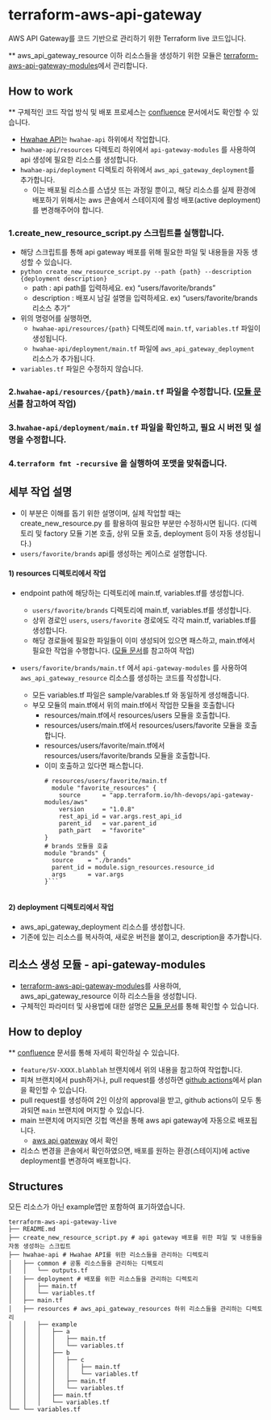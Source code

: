 # terraform-aws-api-gateway
AWS API Gateway를 코드 기반으로 관리하기 위한 Terraform live 코드입니다.

** aws_api_gateway_resource 이하 리소스들을 생성하기 위한 모듈은 [terraform-aws-api-gateway-modules](https://github.com/birdviewdev/terraform-aws-api-gateway-modules)에서 관리합니다.


## How to work
** 구체적인 코드 작업 방식 및 배포 프로세스는 [confluence](https://birdview.atlassian.net/wiki/spaces/HWAH/pages/3438379118/Terraform+Api+Gateway) 문서에서도 확인할 수 있습니다.
- [Hwahae API](https://ap-northeast-2.console.aws.amazon.com/apigateway/main/apis/xxd0dl0q2f/resources?api=xxd0dl0q2f&region=ap-northeast-2)는 `hwahae-api` 하위에서 작업합니다.
- `hwahae-api/resources` 디렉토리 하위에서 `api-gateway-modules` 를 사용하여 api 생성에 필요한 리소스를 생성합니다.
- `hwahae-api/deployment` 디렉토리 하위에서 `aws_api_gateway_deployment`를 추가합니다.
  - 이는 배포될 리소스를 스냅샷 뜨는 과정일 뿐이고, 해당 리소스를 실제 환경에 배포하기 위해서는 aws 콘솔에서 스테이지에 활성 배포(active deployment)를 변경해주어야 합니다.

### 1.create_new_resource_script.py 스크립트를 실행합니다.
- 해당 스크립트를 통해 api gateway 배포를 위해 필요한 파일 및 내용들을 자동 생성할 수 있습니다. 
- `python create_new_resource_script.py --path {path} --description {deployment description}`
  - path : api path를 입력하세요. ex) “users/favorite/brands”
  - description : 배포시 남길 설명을 입력하세요. ex) “users/favorite/brands 리소스 추가”
- 위의 명령어를 실행하면, 
  - `hwahae-api/resources/{path}` 디렉토리에 `main.tf`, `variables.tf` 파일이 생성됩니다.
  - `hwahae-api/deployment/main.tf` 파일에 `aws_api_gateway_deployment` 리소스가 추가됩니다.
- `variables.tf` 파일은 수정하지 않습니다. 
### 2.`hwahae-api/resources/{path}/main.tf` 파일을 수정합니다. ([모듈 문서](https://github.com/birdviewdev/terraform-aws-api-gateway-modules/blob/main/README.md)를 참고하여 작업)
### 3.`hwahae-api/deployment/main.tf` 파일을 확인하고, 필요 시 버전 및 설명을 수정합니다.
### 4.`terraform fmt -recursive` 을 실행하여 포맷을 맞춰줍니다.


## 세부 작업 설명 
- 이 부분은 이해를 돕기 위한 설명이며, 실제 작업할 때는 create_new_resource.py 를 활용하여 필요한 부분만 수정하시면 됩니다. (디렉토리 및 factory 모듈 기본 호출, 상위 모듈 호출, deployment 등이 자동 생성됩니다.)
- `users/favorite/brands` api를 생성하는 케이스로 설명합니다.

#### 1) resources 디렉토리에서 작업 
  - endpoint path에 해당하는 디렉토리에 main.tf, variables.tf를 생성합니다. 
    - `users/favorite/brands` 디렉토리에 main.tf, variables.tf를 생성합니다.
    - 상위 경로인 `users`, `users/favorite` 경로에도 각각 main.tf, variables.tf를 생성합니다. 
    - 해당 경로들에 필요한 파일들이 이미 생성되어 있으면 패스하고, main.tf에서 필요한 작업을 수행합니다. ([모듈 문서](https://github.com/birdviewdev/terraform-aws-api-gateway-modules/blob/main/README.md)를 참고하여 작업)


  - `users/favorite/brands/main.tf` 에서 `api-gateway-modules` 를 사용하여 `aws_api_gateway_resource` 리소스를 생성하는 코드를 작성합니다.
    - 모든 variables.tf 파일은 sample/varables.tf 와 동일하게 생성해줍니다.
    - 부모 모듈의 main.tf에서 위의 main.tf에서 작업한 모듈을 호출합니다
      - resources/main.tf에서 resources/users 모듈을 호출합니다.
      - resources/users/main.tf에서 resources/users/favorite 모듈을 호출합니다.
      - resources/users/favorite/main.tf에서 resources/users/favorite/brands 모듈을 호출합니다.
      - 이미 호출하고 있다면 패스합니다.
        ```hcl
        # resources/users/favorite/main.tf
          module "favorite_resources" {
            source      = "app.terraform.io/hh-devops/api-gateway-modules/aws"
            version     = "1.0.8"
            rest_api_id = var.args.rest_api_id
            parent_id   = var.parent_id
            path_part   = "favorite"
        }
        # brands 모듈을 호출
        module "brands" {
          source    = "./brands"
          parent_id = module.sign_resources.resource_id
          args      = var.args
        }```
             
#### 2) deployment 디렉토리에서 작업
- aws_api_gateway_deployment 리소스를 생성합니다.
- 기존에 있는 리소스를 복사하여, 새로운 버전을 붙이고, description을 추가합니다.


## 리소스 생성 모듈 - api-gateway-modules 
- [terraform-aws-api-gateway-modules](https://github.com/birdviewdev/terraform-aws-api-gateway-modules)를 사용하여, aws_api_gateway_resource 이하 리소스들을 생성합니다.
- 구체적인 파라미터 및 사용법에 대한 설명은 [모듈 문서](https://github.com/birdviewdev/terraform-aws-api-gateway-modules/blob/main/README.md)를 통해 확인할 수 있습니다.


## How to deploy
** [confluence](https://birdview.atlassian.net/wiki/spaces/HWAH/pages/3438379118/Terraform+Api+Gateway) 문서를 통해 자세히 확인하실 수 있습니다.
- `feature/SV-XXXX.blahblah` 브랜치에서 위의 내용을 참고하여 작업합니다. 
- 피쳐 브랜치에서 push하거나, pull request를 생성하면 [github actions](https://github.com/birdviewdev/terraform-aws-api-gateway-live/actions)에서 plan 을 확인할 수 있습니다.
- pull request를 생성하여 2인 이상의 approval을 받고, github actions이 모두 통과되면 `main` 브랜치에 머지할 수 있습니다. 
- main 브랜치에 머지되면 깃헙 액션을 통해 aws api gateway에 자동으로 배포됩니다.
  - [aws api gateway](https://ap-northeast-2.console.aws.amazon.com/apigateway/main/apis/xxd0dl0q2f/resources?api=xxd0dl0q2f&region=ap-northeast-2) 에서 확인
- 리소스 변경을 콘솔에서 확인하였으면, 배포를 원하는 환경(스테이지)에 active deployment를 변경하여 배포합니다.


## Structures
모든 리소스가 아닌 example앱만 포함하여 표기하였습니다. 

```
terraform-aws-api-gateway-live
├── README.md
├── create_new_resource_script.py # api gateway 배포를 위한 파일 및 내용들을 자동 생성하는 스크립트
├── hwahae-api # Hwahae API를 위한 리소스들을 관리하는 디렉토리
│   ├── common # 공통 리소스들을 관리하는 디렉토리
│   │   └── outputs.tf
│   ├── deployment # 배포를 위한 리소스들을 관리하는 디렉토리
│   │   ├── main.tf
│   │   └── variables.tf
│   ├── main.tf 
│   ├── resources # aws_api_gateway_resources 하위 리소스들을 관리하는 디렉토리
│   │   ├── example
│   │   │   ├── a
│   │   │   │   ├── main.tf
│   │   │   │   └── variables.tf
│   │   │   ├── b
│   │   │   │   ├── c
│   │   │   │   │   ├── main.tf
│   │   │   │   │   └── variables.tf
│   │   │   │   ├── main.tf
│   │   │   │   └── variables.tf
│   │   │   ├── main.tf
│   │   │   └── variables.tf
└── └── variables.tf
```

